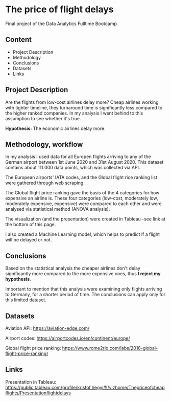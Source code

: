 # The price of flight delays

Final project of the Data Analytics Fulltime Bootcamp


## Content
* Project Description
* Methodology
* Conclusions
* Datasets
* Links

## Project Description

Are the flights from low-cost airlines delay more? Cheap airlines working with tighter timeline, they turnaround time is significantly less compared to the higher ranked companies. In my analysis I went behind to this assumption to see whether it's true.

**Hypothesis:** The economic airlines delay more.


## Methodology, workflow

In my analysis I used data for all Europen flights arriving to any of the German airport between 1st June 2020 and 31st August 2020. This dataset contains about 111.000 data points, which was collected via API.

The European airports' IATA codes, and the Global flight rice ranking list were gathered through web scraping.

The Global flight price ranking gave the basis of the 4 categories for how expensive an airline is. These four categories (low-cost, moderately low, moderately expensive, expensive) were compared to each other and were analysed via statistical method (ANOVA analysis).

The visualization (and the presentation) were created in Tableau -see link at the bottom of this page.

I also created a Machine Learning model, which helps to predict if a flight will be delayed or not.


## Conclusions

Based on the statistical analysis the cheaper airlines don't delay significantly more compared to the more expensive ones, thus **I reject my hypothesis**.

Important to mention that this analysis were examining only flights arriving to Germany, for a shorter period of time. The conclusions can apply only for this limited dataset.


## Datasets

Aviation API: https://aviation-edge.com/

Airport codes: https://airportcodes.io/en/continent/europe/

Global flight price ranking: https://www.rome2rio.com/labs/2018-global-flight-price-ranking/


## Links
Presentation in Tableau: https://public.tableau.com/profile/kristof.hegyi#!/vizhome/Thepriceofcheapflights/Presentationflightdelays

